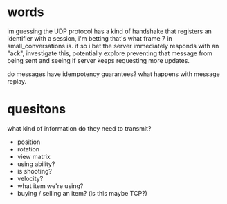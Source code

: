# words
im guessing the UDP protocol has a kind of handshake that registers an identifier with a session, i'm betting that's what frame 7 in small_conversations is. if so i bet the server immediately responds with an "ack", investigate this, potentially explore preventing that message from being sent and seeing if server keeps requesting more updates.

do messages have idempotency guarantees? what happens with message replay.

# quesitons
what kind of information do they need to transmit?
- position
- rotation
- view matrix
- using ability?
- is shooting?
- velocity?
- what item we're using?
- buying / selling an item? (is this maybe TCP?)
